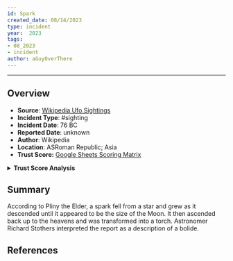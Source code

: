 ```yaml
---
id: Spark
created_date: 08/14/2023
type: incident
year:  2023
tags:
- 08_2023
- incident
author: aGuyOverThere
---
```


----

## Overview

- **Source**: [Wikipedia Ufo Sightings](https://en.wikipedia.org/wiki/List_of_reported_UFO_sightings)
- **Incident Type**: #sighting
- **Incident Date**: 76 BC
- **Reported Date**: unknown
- **Author**: Wikipedia
- **Location**: A​SRoman Republic; Asia
- **Trust Score:** [Google Sheets Scoring Matrix](https://docs.google.com/spreadsheets/d/1CUarxE7P1cPwgWXwJzzeWnZGm1c6Wp2Ttazdt3VPM_s/edit?usp=sharing)

<details>
<summary><b>Trust Score Analysis</b></summary>
<IMG src="https://publish-01.obsidian.md/access/1c31a6f93f82a49b0a9eb31193d6cdec/_images/" alt="Trust Score"/>
</details>

## Summary

According to Pliny the Elder, a spark fell from a star and grew as it descended until it appeared to be the size of the Moon. It then ascended back up to the heavens and was transformed into a torch. Astronomer Richard Stothers interpreted the report as a description of a bolide.

## References
